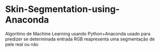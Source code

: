 # Skin-Segmentation-using-Anaconda
 Algoritmo de Machine Learning usando Python+Anaconda usado para predizer se determinada entrada RGB reapresenta uma segmentação de pele real ou não
